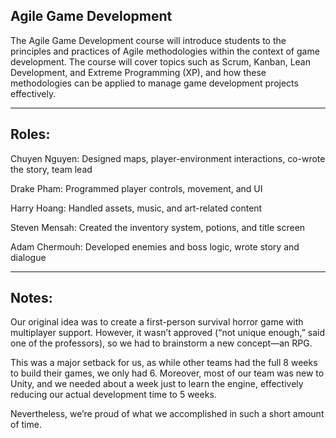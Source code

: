 ## Agile Game Development

The Agile Game Development course will introduce students to the principles and practices of Agile methodologies within the context of game development. 
The course will cover topics such as Scrum, Kanban, Lean Development, and Extreme Programming (XP), and how these methodologies can be applied to manage game development projects effectively.

---

## Roles:
Chuyen Nguyen: Designed maps, player-environment interactions, co-wrote the story, team lead

Drake Pham: Programmed player controls, movement, and UI

Harry Hoang: Handled assets, music, and art-related content

Steven Mensah: Created the inventory system, potions, and title screen

Adam Chermouh: Developed enemies and boss logic, wrote story and dialogue

---

## Notes:
Our original idea was to create a first-person survival horror game with multiplayer support. However, it wasn’t approved (“not unique enough,” said one of the professors), so we had to brainstorm a new concept—an RPG.

This was a major setback for us, as while other teams had the full 8 weeks to build their games, we only had 6.
Moreover, most of our team was new to Unity, and we needed about a week just to learn the engine, effectively reducing our actual development time to 5 weeks.

Nevertheless, we’re proud of what we accomplished in such a short amount of time.

